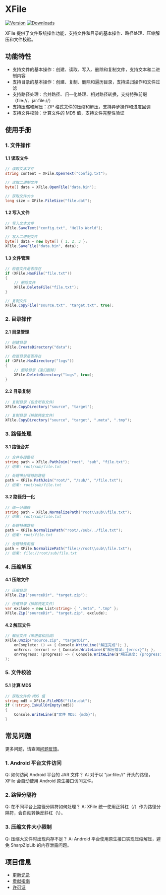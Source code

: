# XFile

[![Version](https://img.shields.io/npm/v/ep.u3d.util)](https://www.npmjs.com/package/ep.u3d.util)
[![Downloads](https://img.shields.io/npm/dm/ep.u3d.util)](https://www.npmjs.com/package/ep.u3d.util)

XFile 提供了文件系统操作功能，支持文件和目录的基本操作、路径处理、压缩解压和文件校验。

## 功能特性

- 支持文件的基本操作：创建、读取、写入、删除和复制文件，支持文本和二进制内容
- 支持目录的基本操作：创建、复制、删除和遍历目录，支持递归操作和文件过滤
- 支持路径处理：合并路径、归一化处理、相对路径转换，支持特殊前缀（file://、jar:file://）
- 支持压缩和解压：ZIP 格式文件的压缩和解压，支持异步操作和进度回调
- 支持文件校验：计算文件的 MD5 值，支持文件完整性验证

## 使用手册

### 1. 文件操作

#### 1.1 读取文件
```csharp
// 读取文本文件
string content = XFile.OpenText("config.txt");

// 读取二进制文件
byte[] data = XFile.OpenFile("data.bin");

// 获取文件大小
long size = XFile.FileSize("file.dat");
```

#### 1.2 写入文件
```csharp
// 写入文本文件
XFile.SaveText("config.txt", "Hello World");

// 写入二进制文件
byte[] data = new byte[] { 1, 2, 3 };
XFile.SaveFile("data.bin", data);
```

#### 1.3 文件管理
```csharp
// 检查文件是否存在
if (XFile.HasFile("file.txt"))
{
    // 删除文件
    XFile.DeleteFile("file.txt");
}

// 复制文件
XFile.CopyFile("source.txt", "target.txt", true);
```

### 2. 目录操作

#### 2.1 目录管理
```csharp
// 创建目录
XFile.CreateDirectory("data");

// 检查目录是否存在
if (XFile.HasDirectory("logs"))
{
    // 删除目录（递归删除）
    XFile.DeleteDirectory("logs", true);
}
```

#### 2.2 目录复制
```csharp
// 复制目录（包含所有文件）
XFile.CopyDirectory("source", "target");

// 复制目录（排除特定文件）
XFile.CopyDirectory("source", "target", ".meta", ".tmp");
```

### 3. 路径处理

#### 3.1 路径合并
```csharp
// 合并多段路径
string path = XFile.PathJoin("root", "sub", "file.txt");
// 结果: root/sub/file.txt

// 处理带分隔符的路径
path = XFile.PathJoin("root/", "/sub/", "/file.txt");
// 结果: root/sub/file.txt
```

#### 3.2 路径归一化
```csharp
// 统一分隔符
string path = XFile.NormalizePath("root\\sub\\file.txt");
// 结果: root/sub/file.txt

// 处理特殊路径
path = XFile.NormalizePath("root/./sub/../file.txt");
// 结果: root/file.txt

// 处理特殊前缀
path = XFile.NormalizePath("file://root\\sub\\file.txt");
// 结果: file://root/sub/file.txt
```

### 4. 压缩解压

#### 4.1 压缩文件
```csharp
// 压缩目录
XFile.Zip("sourceDir", "target.zip");

// 压缩目录（排除特定文件）
var exclude = new List<string> { ".meta", ".tmp" };
XFile.Zip("sourceDir", "target.zip", exclude);
```

#### 4.2 解压文件
```csharp
// 解压文件（带进度和回调）
XFile.Unzip("source.zip", "targetDir",
    onComplete: () => { Console.WriteLine("解压完成"); },
    onError: (error) => { Console.WriteLine($"解压错误: {error}"); },
    onProgress: (progress) => { Console.WriteLine($"解压进度: {progress:P}"); }
);
```

### 5. 文件校验

#### 5.1 计算 MD5
```csharp
// 获取文件的 MD5 值
string md5 = XFile.FileMD5("file.dat");
if (!string.IsNullOrEmpty(md5))
{
    Console.WriteLine($"文件 MD5: {md5}");
}
```

## 常见问题

更多问题，请查阅[问题反馈](../CONTRIBUTING.md#问题反馈)。

### 1. Android 平台文件访问
Q: 如何访问 Android 平台的 JAR 文件？
A: 对于以 "jar:file://" 开头的路径，XFile 会自动使用 Android 原生接口访问文件。

### 2. 路径分隔符
Q: 在不同平台上路径分隔符如何处理？
A: XFile 统一使用正斜杠（/）作为路径分隔符，会自动转换反斜杠（\\）。

### 3. 压缩文件大小限制
Q: 压缩大文件时出现内存不足？
A: Android 平台使用原生接口实现压缩解压，避免 SharpZipLib 的内存泄露问题。

## 项目信息

- [更新记录](../CHANGELOG.md)
- [贡献指南](../CONTRIBUTING.md)
- [许可证](../LICENSE) 